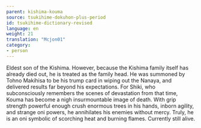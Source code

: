```yaml
---
parent: kishima-kouma
source: tsukihime-dokuhon-plus-period
id: tsukihime-dictionary-revised
language: en
weight: 21
translation: "Mcjon01"
category:
- person
---
```


Eldest son of the Kishima. However, because the Kishima family itself has already died out, he is treated as the family head.
He was summoned by Tohno Makihisa to be his trump card in wiping out the Nanaya, and delivered results far beyond his expectations.
For Shiki, who subconsciously remembers the scenes of devastation from that time, Kouma has become a nigh insurmountable image of death.
With grip strength powerful enough crush enormous trees in his hands, inborn agility, and strange oni powers, he annihilates his enemies without mercy. Truly, he is an oni symbolic of scorching heat and burning flames.
Currently still alive.
